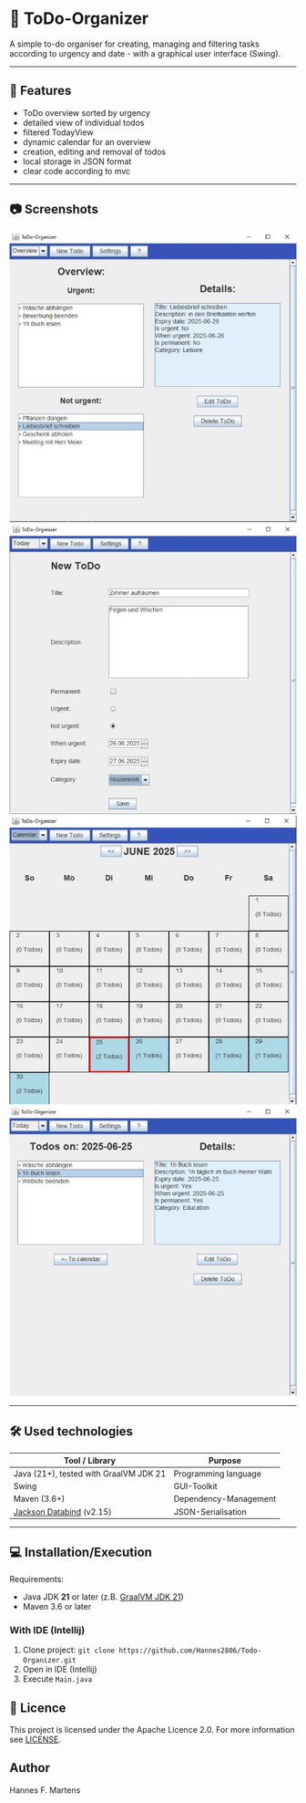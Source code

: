 # 📅 ToDo-Organizer

A simple to-do organiser for creating, managing and filtering tasks according to urgency and date - with a graphical user interface (Swing).

---

## 🚀 Features

- ToDo overview sorted by urgency
- detailed view of individual todos
- filtered TodayView
- dynamic calendar for an overview
- creation, editing and removal of todos
- local storage in JSON format
- clear code according to mvc

---

## 📷 Screenshots

![Screenshot Overview](img/ScreenshotOverview.jpg)
![Screenshot NewTodo](img/ScreenshotNewTodo.jpg)
![Screenshot Calendar](img/ScreenshotCalendar.jpg)
![Screenshot TodayView](img/ScreenshotTodayView.jpg)

---

## 🛠️ Used technologies

| Tool / Library                                                   | Purpose               |
|------------------------------------------------------------------|-----------------------|
| Java (21+), tested with GraalVM JDK 21                           | Programming language  |
| Swing                                                            | GUI-Toolkit           |
| Maven (3.6+)                                                     | Dependency-Management |
| [Jackson Databind](https://github.com/FasterXML/jackson) (v2.15) | JSON-Serialisation    |

---

## 💻 Installation/Execution

Requirements:
- Java JDK **21** or later (z.B. [GraalVM JDK 21](https://www.graalvm.org))
- Maven 3.6 or later

### With IDE (Intellij)

1. Clone project: `git clone https://github.com/Hannes2806/Todo-Organizer.git`
2. Open in IDE (Intellij)
3. Execute `Main.java`

## 📄 Licence

This project is licensed under the Apache Licence 2.0. For more information see [LICENSE](LICENSE.txt).

## Author

Hannes F. Martens 
